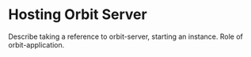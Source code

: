 # Hosting Orbit Server

Describe taking a reference to orbit-server, starting an instance. Role of orbit-application.